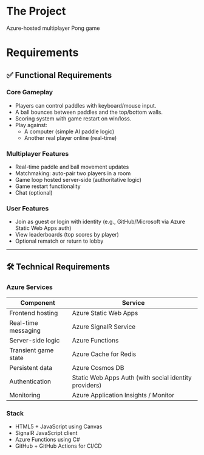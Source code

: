 # The Project

Azure-hosted multiplayer Pong game

# Requirements

## ✅ Functional Requirements

### Core Gameplay
- Players can control paddles with keyboard/mouse input.
- A ball bounces between paddles and the top/bottom walls.
- Scoring system with game restart on win/loss.
- Play against:
  - A computer (simple AI paddle logic)
  - Another real player online (real-time)

### Multiplayer Features
- Real-time paddle and ball movement updates
- Matchmaking: auto-pair two players in a room
- Game loop hosted server-side (authoritative logic)
- Game restart functionality
- Chat (optional)

### User Features
- Join as guest or login with identity (e.g., GitHub/Microsoft via Azure Static Web Apps auth)
- View leaderboards (top scores by player)
- Optional rematch or return to lobby

---

## 🛠 Technical Requirements

### Azure Services
| Component | Service |
|----------|---------|
| Frontend hosting | Azure Static Web Apps |
| Real-time messaging | Azure SignalR Service |
| Server-side logic | Azure Functions |
| Transient game state | Azure Cache for Redis |
| Persistent data | Azure Cosmos DB |
| Authentication | Static Web Apps Auth (with social identity providers) |
| Monitoring | Azure Application Insights / Monitor |

### Stack
- HTML5 + JavaScript using Canvas
- SignalR JavaScript client
- Azure Functions using C#
- GitHub + GitHub Actions for CI/CD